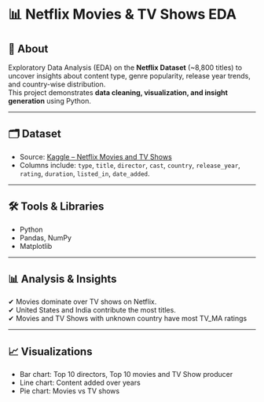 # 📊 Netflix Movies & TV Shows EDA

## 📌 About
Exploratory Data Analysis (EDA) on the **Netflix Dataset** (~8,800 titles) to uncover insights about content type, genre popularity, release year trends, and country-wise distribution.  
This project demonstrates **data cleaning, visualization, and insight generation** using Python.

---

## 🗂 Dataset
- Source: [Kaggle – Netflix Movies and TV Shows](https://www.kaggle.com/datasets/shivamb/netflix-shows)  
- Columns include: `type`, `title`, `director`, `cast`, `country`, `release_year`, `rating`, `duration`, `listed_in`, `date_added`.

---

## 🛠️ Tools & Libraries
- Python  
- Pandas, NumPy  
- Matplotlib
  

---

## 📊 Analysis & Insights
✔ Movies dominate over TV shows on Netflix.  
✔ United States and India contribute the most titles.  
✔ Movies and TV Shows with unknown country have most TV_MA ratings

---

## 📈 Visualizations
- Bar chart: Top 10 directors, Top 10 movies and TV Show producer
- Line chart: Content added over years
- Pie chart: Movies vs TV shows 


